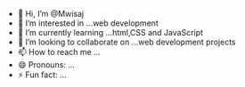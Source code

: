 - 👋 Hi, I’m @Mwisaj 
- 👀 I’m interested in ...web development 
- 🌱 I’m currently learning ...html,CSS and JavaScript 
- 💞️ I’m looking to collaborate on ...web development projects
- 📫 How to reach me ...
- 😄 Pronouns: ...
- ⚡ Fun fact: ...

<!---
Mwisaj/Mwisaj is a ✨ special ✨ repository because its `README.md` (this file) appears on your GitHub profile.
You can click the Preview link to take a look at your changes.
--->
